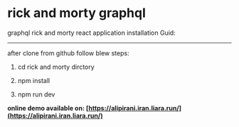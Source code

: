 # rick and morty graphql
graphql rick and morty react application 
installation Guid:  

---------------------

after clone from github follow blew steps:  

1.  cd rick and morty dirctory
    
2.  npm install  
    
3.  npm run dev
    

**online demo available on: [https://alipirani.iran.liara.run/](https://alipirani.iran.liara.run/)**
